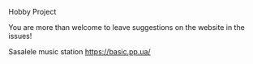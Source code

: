 Hobby Project

You are more than welcome to leave suggestions on the website in the issues!

Sasalele music station
https://basic.pp.ua/

